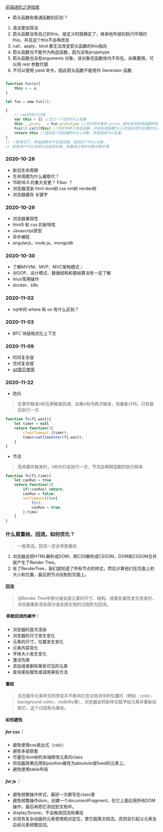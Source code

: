 [前端进阶之道指南](https://yuchengkai.cn/docs/frontend/)

- 箭头函数和普通函数的区别？
1. 语法更加简洁
2. 箭头函数没有自己的this，是定义时就确定了，继承他外层的执行环境的this，并且这个this不会再改变
3. call、apply、bind 都无法改变箭头函数的this指向
4. 箭头函数也不能作为构造函数，因为没有propetype
5. 箭头函数也没有arguments 对象，该对象在函数体内不存在。如果要用，可以用 rest 参数代替
6. 不可以使用 yield 命令，因此箭头函数不能用作 Generator 函数
```javascript

function Fun(a){
    this.a = a;
}

let fun = new Fun(1);

{
    // new的执行过程
    var this = {} //定义一个空的this变量
    this.__proto__ = Fun.prototype //将实例对象的_proto_属性指向构造函数的原型
    Fun(1).call(this) //将实参带入构造函数，并将构造函数this的指向改为创建的this对象。
    return this //返回这个刚创建的this对象，并赋值给fun变量。
}
// 一般情况下，构造函数内不写返回值，返回这个this对象，
// 但是用户可以选择主动返回对象，来覆盖正常的对象创建步骤

```


### 2020-10-28

- 新旧生命周期
- 生命周期为什么被取代？
- 15和16.0 的重大变更？ Fiber ？
- 浏览器渲染 html dom树 css om树 render树
- 浏览器缓存 关键字


### 2020-10-29
- 浏览器兼容性
- html5 和 css 的新特性
- Javascript原型
- 异步编程
- angularjs，node.js，mongodb


### 2020-10-30
- 了解MVVM、MVP、MVC架构模式；
- 对OOP、设计模式、数据结构和基础算法有一定了解
- linux常用操作
- docker、k8s

### 2020-11-02
- sql中的 where 和 on 有什么区别？

### 2020-11-03
- BFC 块级格式化上下文


### 2020-11-09
- 时间复杂度
- 空间复杂度
- [git常见使用](https://juejin.im/post/6891146425590087693?utm_source=gold_browser_extension#heading-9)

### 2020-11-22
- 防抖
> 在事件触发n秒后再触发回调，如果n秒内再次触发，则重新计时。只有最后执行一次
```javascript
function fn(f1,wait){
    let timer = null
    return function(){
        clearTimeout (timer);
        timer=setTimeInter(f1,wait);
    }
}
```

- 节流
> 高频事件触发时，n秒内只会执行一次，节流会稀释函数的执行频率
```javascript
function fn(f1,time){
    let canRun = true
    return function(){
        if(!canRun) return;
        canRun = false;
        setTimeout(()=>{
            f1();
            canRun = true;
        },time)
    }
}
```
### 什么是重绘、回流，如何优化？
> 一般来说，回流一定会导致重绘

1. 浏览器会把HTML解析成DOM，把CSS解析成CSSOM，DOM和CSSOM合并就产生了Render Tree。
2. 有了RenderTree，我们就知道了所有节点的样式，然后计算他们在页面上的大小和位置，最后把节点绘制到页面上。

#### 回流
> 当Render Tree中部分或全部元素的尺寸、结构、或某些属性发生改变时，浏览器重新渲染部分或全部文档的过程称为回流。

##### 导致回流的操作：
- 浏览器的首次渲染
- 浏览器的尺寸发生变化
- 元素的尺寸，位置发生变化
- 元素内容变化
- 字体大小发生变化
- 激活伪类
- 添加或者删除某些可见的元素
- 查询某些属性或调用某些方法

#### 重绘
> 当页面中元素样式的改变并不影响它在文档流中的位置时（例如：color、background-color、visibility等），浏览器会将新样式赋予给元素并重新绘制它，这个过程称为重绘。

#### 如何避免
##### for css：
- 避免使用css表达式（calc）
- 避免多层嵌套
- 尽量在dom树的末端修改元素的class
- 将动画效果应用到position属性为absolute或fixed的元素上。
- 避免使用table布局

##### for js：
- 避免频繁操作样式，最好一次都写在class里
- 避免频繁操作dom，创建一个documentFragment，在它上面应用所有DOM操作，最后再把它添加到文档中。
- display为none，不会触发回流和重绘
- 对具有复杂动画的元素使用绝对定位，使它脱离文档流。否则会引起父元素及后续元素频繁回流。